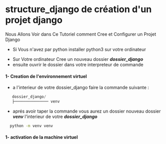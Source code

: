 # structure_django de création d'un projet django
Nous Allons Voir dans Ce Tutoriel comment Cree et Configurer un Projet Django
- Si Vous n'avez par python installer python3 sur votre ordinateur 
* Sur Votre ordinateur Cree un nouveau dossier ***dossier_django***
* ensuite ouvrir le dossier dans votre interpreteur de commande

#### 1- Creation de l'environnement virtuel 
* a l'interieur de votre dossier_django faire la commande suivante :
```python
   dossier_django/
   ├─────────────── venv
```
* aprés avoir taper la commande vous aurez un dossier nouveau dossier ***venv*** l'interieur de votre ***dossier_django***
 ```bash
   python -m venv venv 
```
#### 1- activation de la machine virtuel 
 

